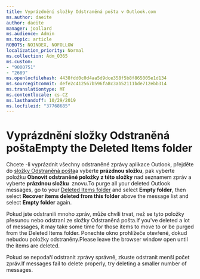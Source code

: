 ```yaml
---
title: Vyprázdnění složky Odstraněná pošta v Outlook.com
ms.author: daeite
author: daeite
manager: joallard
ms.audience: Admin
ms.topic: article
ROBOTS: NOINDEX, NOFOLLOW
localization_priority: Normal
ms.collection: Adm_O365
ms.custom:
- "9000751"
- "2689"
ms.openlocfilehash: 4438fdd0c0d4aa5d9dce358f5b8f865005e1d134
ms.sourcegitcommit: defe2c412567b596fa8c3ab52111bde712ebb314
ms.translationtype: MT
ms.contentlocale: cs-CZ
ms.lasthandoff: 10/29/2019
ms.locfileid: "37768685"
---
```

# <a name="empty-the-deleted-items-folder"></a><span data-ttu-id="4ff61-102">Vyprázdnění složky Odstraněná pošta</span><span class="sxs-lookup"><span data-stu-id="4ff61-102">Empty the Deleted Items folder</span></span>

<span data-ttu-id="4ff61-103">Chcete -li vyprázdnit všechny odstraněné zprávy aplikace Outlook, přejděte do [složky Odstraněná pošta](https://outlook.live.com/mail/deleteditems)a vyberte **prázdnou složku**, pak vyberte položku **Obnovit odstraněné položky z této složky** nad seznamem zpráv a vyberte **prázdnou složku**  znovu.</span><span class="sxs-lookup"><span data-stu-id="4ff61-103">To purge all your deleted Outlook messages, go to your [Deleted Items folder](https://outlook.live.com/mail/deleteditems) and select **Empty folder**, then select **Recover items deleted from this folder** above the message list and select **Empty folder** again.</span></span>

<span data-ttu-id="4ff61-104">Pokud jste odstranili mnoho zpráv, může chvíli trvat, než se tyto položky přesunou nebo odstraní ze složky Odstraněná pošta.</span><span class="sxs-lookup"><span data-stu-id="4ff61-104">If you've deleted a lot of messages, it may take some time for those items to move to or be purged from the Deleted Items folder.</span></span> <span data-ttu-id="4ff61-105">Ponechte okno prohlížeče otevřené, dokud nebudou položky odstraněny.</span><span class="sxs-lookup"><span data-stu-id="4ff61-105">Please leave the browser window open until the items are deleted.</span></span>

<span data-ttu-id="4ff61-106">Pokud se nepodaří odstranit zprávy správně, zkuste odstranit menší počet zpráv.</span><span class="sxs-lookup"><span data-stu-id="4ff61-106">If messages fail to delete properly, try deleting a smaller number of messages.</span></span>